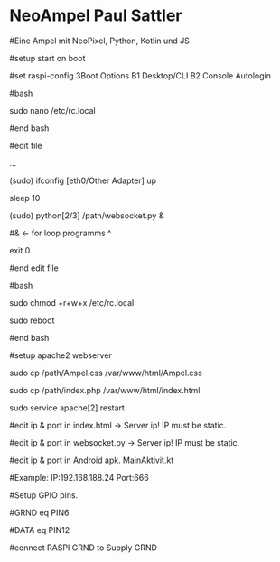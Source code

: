 # NeoAmpel Paul Sattler

#Eine Ampel mit NeoPixel, Python, Kotlin und JS

#setup start on boot

#set raspi-config 3Boot Options B1 Desktop/CLI B2 Console Autologin

#bash

sudo nano /etc/rc.local

#end bash

#edit file

...

(sudo) ifconfig [eth0/Other Adapter] up

sleep 10 

(sudo) python[2/3] /path/websocket.py & 

#& <- for loop programms              ^

exit 0

#end edit file

#bash 

sudo chmod +r+w+x /etc/rc.local

sudo reboot

#end bash

#setup apache2 webserver

sudo cp /path/Ampel.css /var/www/html/Ampel.css

sudo cp /path/index.php /var/www/html/index.html

sudo service apache[2] restart 


#edit ip & port in index.html -> Server ip! IP must be static. 

#edit ip & port in websocket.py -> Server ip! IP must be static.

#edit ip & port in Android apk. MainAktivit.kt

#Example: IP:192.168.188.24 Port:666


#Setup GPIO pins. 

#GRND eq PIN6 

#DATA eq PIN12

#connect RASPI GRND to Supply GRND
